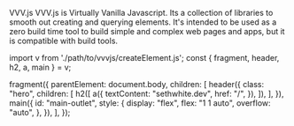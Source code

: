 VVV.js
VVV.js is Virtually Vanilla Javascript. Its a collection of libraries to smooth out creating and querying elements. It's intended to be used as a zero build time tool to build simple and complex web pages and apps, but it is compatible with build tools.

import v from './path/to/vvvjs/createElement.js';
const { fragment, header, h2, a, main } = v;

fragment({
  parentElement: document.body,
  children: [
    header({
      class: "hero",
      children: [
        h2([
          a({
            textContent: "sethwhite.dev",
            href: "/",
          }),
        ]),
      ],
    }),
    main({
      id: "main-outlet",
      style: {
        display: "flex",
        flex: "1 1 auto",
        overflow: "auto",
      },
    }),
  ],
});
